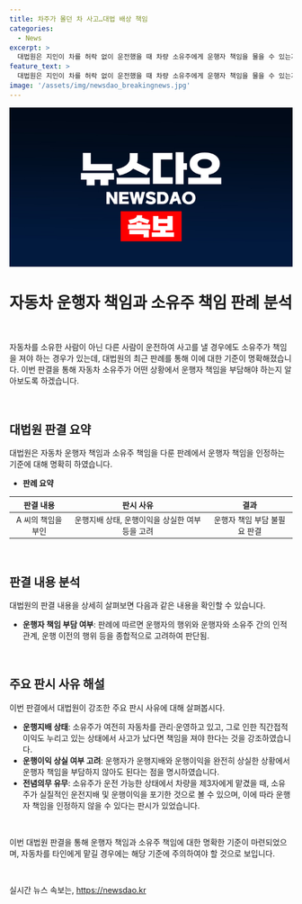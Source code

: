 ```yaml
---
title: 차주가 몰던 차 사고…대법 배상 책임
categories:
  - News
excerpt: >
  대법원은 지인이 차를 허락 없이 운전했을 때 차량 소유주에게 운행자 책임을 물을 수 있는지에 대한 판단을 내렸다. 최근 한 보험사가 제기한 손해배상 청구 소송에서, 대법원은 운행자 책임을 소유주에 부과하는 판결을 내렸다. 이에 따라, 지인이 차를 무단으로 운전하다 사고를 낸 경우에도 소유주가 손해를 배상하여야 하며, 운행자 책임을 인정했다. A 씨와 B 씨에 대한 대법원의 판단은, 운행지배와 운행이익을 누린 상태에서 운전자 책임을 완전히 상실했다는 것을 고려한 것이다.
feature_text: >
  대법원은 지인이 차를 허락 없이 운전했을 때 차량 소유주에게 운행자 책임을 물을 수 있는지에 대한 판단을 내렸다. 최근 한 보험사가 제기한 손해배상 청구 소송에서, 대법원은 운행자 책임을 소유주에 부과하는 판결을 내렸다. 이에 따라, 지인이 차를 무단으로 운전하다 사고를 낸 경우에도 소유주가 손해를 배상하여야 하며, 운행자 책임을 인정했다. A 씨와 B 씨에 대한 대법원의 판단은, 운행지배와 운행이익을 누린 상태에서 운전자 책임을 완전히 상실했다는 것을 고려한 것이다.
image: '/assets/img/newsdao_breakingnews.jpg'
---
```


<p><img src="/assets/img/newsdao_breakingnews.jpg" alt="koreaapp 속보" /></p>

<h1 data-ke-size="size26">자동차 운행자 책임과 소유주 책임 판례 분석</h1>

<p data-ke-size="size16">&nbsp;</p>

<p>자동차를 소유한 사람이 아닌 다른 사람이 운전하여 사고를 낼 경우에도 소유주가 책임을 져야 하는 경우가 있는데, 대법원의 최근 판례를 통해 이에 대한 기준이 명확해졌습니다. 이번 판결을 통해 자동차 소유주가 어떤 상황에서 운행자 책임을 부담해야 하는지 알아보도록 하겠습니다.</p>

<p data-ke-size="size16">&nbsp;</p>

<h2 data-ke-size="size26">대법원 판결 요약</h2>

<p data-ke-size="size16">대법원은 자동차 운행자 책임과 소유주 책임을 다룬 판례에서 운행자 책임을 인정하는 기준에 대해 명확히 하였습니다.</p>

<ul>
<li><b>판례 요약</b></li>
</ul>

<table>
<thead>
<tr>
<th style="text-align: center;">판결 내용</th>
<th style="text-align: center;">판시 사유</th>
<th style="text-align: center;">결과</th>
</tr>
</thead>
<tbody>
<tr>
<td style="text-align: center;">A 씨의 책임을 부인</td>
<td style="text-align: center;">운행지배 상태, 운행이익을 상실한 여부 등을 고려</td>
<td style="text-align: center;">운행자 책임 부담 불필요 판결</td>
</tr>
</tbody>
</table>

<p data-ke-size="size16">&nbsp;</p>

<h2 data-ke-size="size26">판결 내용 분석</h2>

<p data-ke-size="size16">대법원의 판결 내용을 상세히 살펴보면 다음과 같은 내용을 확인할 수 있습니다.</p>

<ul>
<li><b>운행자 책임 부담 여부</b>: 판례에 따르면 운행자의 행위와 운행자와 소유주 간의 인적 관계, 운행 이전의 행위 등을 종합적으로 고려하여 판단됨.</li>
</ul>

<p data-ke-size="size16">&nbsp;</p>

<h2 data-ke-size="size26">주요 판시 사유 해설</h2>

<p data-ke-size="size16">이번 판결에서 대법원이 강조한 주요 판시 사유에 대해 살펴봅시다.</p>

<ul>
<li><b>운행지배 상태</b>: 소유주가 여전히 자동차를 관리·운영하고 있고, 그로 인한 직간접적 이익도 누리고 있는 상태에서 사고가 났다면 책임을 져야 한다는 것을 강조하였습니다.</li>
<li><b>운행이익 상실 여부 고려</b>: 운행자가 운행지배와 운행이익을 완전히 상실한 상황에서 운행자 책임을 부담하지 않아도 된다는 점을 명시하였습니다.</li>
<li><b>전념의무 유무</b>: 소유주가 운전 가능한 상태에서 차량을 제3자에게 맡겼을 때, 소유주가 실질적인 운전지배 및 운행이익을 포기한 것으로 볼 수 있으며, 이에 따라 운행자 책임을 인정하지 않을 수 있다는 판시가 있었습니다.</li>
</ul>

<p data-ke-size="size16">&nbsp;</p>

<p>이번 대법원 판결을 통해 운행자 책임과 소유주 책임에 대한 명확한 기준이 마련되었으며, 자동차를 타인에게 맡길 경우에는 해당 기준에 주의하여야 할 것으로 보입니다.</p>

<p data-ke-size="size16">&nbsp;</p>
실시간 뉴스 속보는, <a href="https://newsdao.kr" rel="dofollow">https://newsdao.kr</a>


